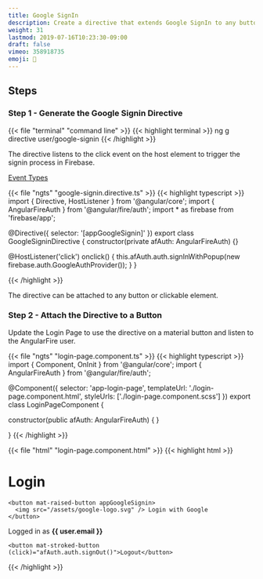 ```yaml
---
title: Google SignIn
description: Create a directive that extends Google SignIn to any button or element
weight: 31
lastmod: 2019-07-16T10:23:30-09:00
draft: false
vimeo: 358918735
emoji: 👤
---
```


## Steps

### Step 1 - Generate the Google Signin Directive


{{< file "terminal" "command line" >}}
{{< highlight terminal >}}
ng g directive user/google-signin
{{< /highlight >}}

The directive listens to the click event on the host element to trigger the signin process in Firebase. 

[Event Types](https://developer.mozilla.org/en-US/docs/Web/Events)


{{< file "ngts" "google-signin.directive.ts" >}}
{{< highlight typescript >}}
import { Directive, HostListener } from '@angular/core';
import { AngularFireAuth } from '@angular/fire/auth';
import * as firebase from 'firebase/app';

@Directive({
  selector: '[appGoogleSignin]'
})
export class GoogleSigninDirective {
  constructor(private afAuth: AngularFireAuth) {}

  @HostListener('click')
  onclick() {
    this.afAuth.auth.signInWithPopup(new firebase.auth.GoogleAuthProvider());
  }
}

{{< /highlight >}}

The directive can be attached to any button or clickable element.

### Step 2 - Attach the Directive to a Button

Update the Login Page to use the directive on a material button and listen to the AngularFire user.  

{{< file "ngts" "login-page.component.ts" >}}
{{< highlight typescript >}}
import { Component, OnInit } from '@angular/core';
import { AngularFireAuth } from '@angular/fire/auth';

@Component({
  selector: 'app-login-page',
  templateUrl: './login-page.component.html',
  styleUrls: ['./login-page.component.scss']
})
export class LoginPageComponent {

  constructor(public afAuth: AngularFireAuth) { }

}
{{< /highlight >}}

{{< file "html" "login-page.component.html" >}}
{{< highlight html >}}
  <div *ngIf="!(afAuth.authState | async)">
    <h1>Login</h1>

    <button mat-raised-button appGoogleSignin>
      <img src="/assets/google-logo.svg" /> Login with Google
    </button>
  </div>

  <div *ngIf="afAuth.authState | async as user" class="logout">
    <p>
      Logged in as <strong>{{ user.email }}</strong>
    </p>

    <button mat-stroked-button (click)="afAuth.auth.signOut()">Logout</button>
  </div>
{{< /highlight >}}
